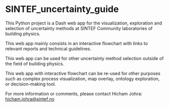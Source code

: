 # SINTEF_uncertainty_guide

This Python project is a Dash web app for the visualization, exploration and selection of uncertainty methods at SINTEF Community laboratories of building physics.

This web app mainly consists in an interactive flowchart with links to relevant reports and technical guidelines.

This web app can be used for other uncertainty method selection outside of the field of building physics.

This web app with interactive flowchart can be re-used for other purposes such as complex process visualization, map overlay, ontology exploration, or decision-making tool.

For more information or comments, please contact Hicham Johra: hicham.johra@sintef.no